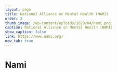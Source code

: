 ```yaml
---
layout: page
title: National Alliance on Mental Health (NAMI)
order: 2
thumb_image: /wp-content/uploads/2020/04/nami.png
caption: National Alliance on Mental Health (NAMI)
show_caption: false
link: https://www.nami.org/
new_tab: true
---
```


# Nami